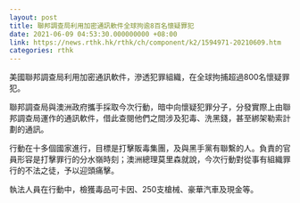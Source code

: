 ```yaml
---
layout: post
title: 聯邦調查局利用加密通訊軟件全球拘逾8百名懷疑罪犯
date: 2021-06-09 04:53:30.000000000 +08:00
link: https://news.rthk.hk/rthk/ch/component/k2/1594971-20210609.htm
categories: rthk
---
```


美國聯邦調查局利用加密通訊軟件，滲透犯罪組織，在全球拘捕超過800名懷疑罪犯。

聯邦調查局與澳洲政府攜手採取今次行動，暗中向懷疑犯罪分子，分發實際上由聯邦調查局運作的通訊軟件，借此查閱他們之間涉及犯毒、洗黑錢，甚至綁架勒索計劃的通訊。

行動在十多個國家進行，目標是打擊販毒集團，及與黑手黨有聯繫的人。負責的官員形容是打擊罪行的分水嶺時刻；澳洲總理莫里森就說，今次行動對從事有組織罪行的不法之徒，予以迎頭痛擊。

執法人員在行動中，檢獲毒品可卡因、250支槍械、豪華汽車及現金等。
